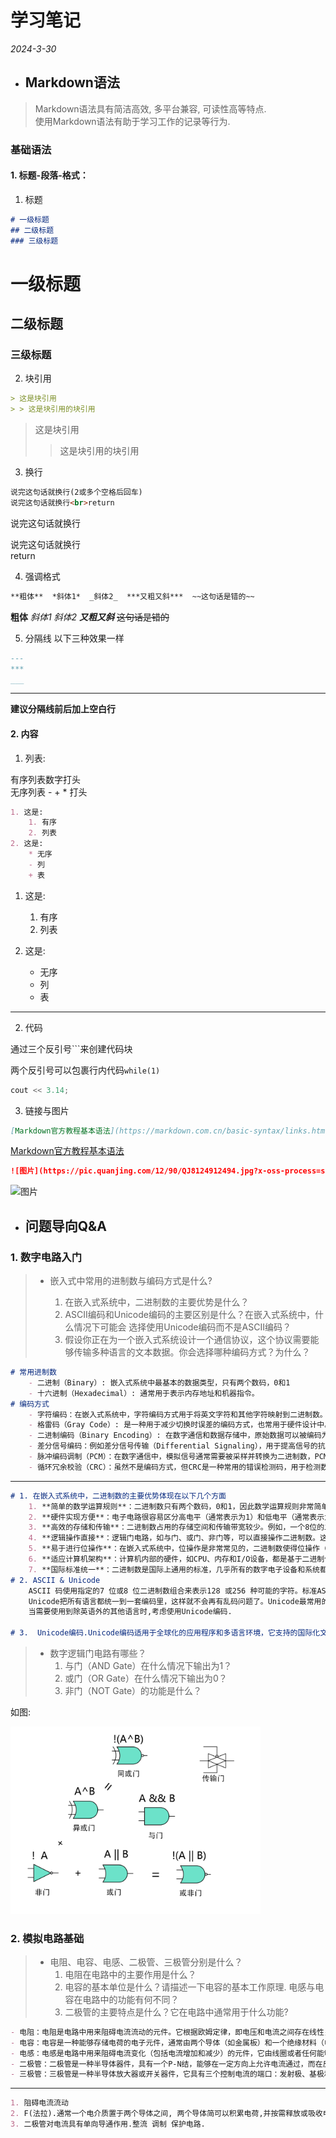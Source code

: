 # 学习笔记 

*2024-3-30*

- ##  Markdown语法

> Markdown语法具有简洁高效, 多平台兼容, 可读性高等特点.<br>
> 使用Markdown语法有助于学习工作的记录等行为.

### 基础语法

#### 1. 标题-段落-格式：

1. 标题

```Markdown
# 一级标题
## 二级标题
### 三级标题
```

# 一级标题
## 二级标题
### 三级标题

2. 块引用

```Markdown
> 这是块引用
> > 这是块引用的块引用
```

> 这是块引用
> > 这是块引用的块引用

3. 换行
```Markdown
说完这句话就换行(2或多个空格后回车)
说完这句话就换行<br>return
```

说完这句话就换行  

说完这句话就换行<br>return

4. 强调格式

```Markdown
**粗体**  *斜体1*  _斜体2_  ***又粗又斜***  ~~这句话是错的~~
```

**粗体**  *斜体1*  _斜体2_  ***又粗又斜***  ~~这句话是错的~~ 

5. 分隔线 以下三种效果一样

```Markdown
---
***
___
```

***

**建议分隔线前后加上空白行**

#### 2. 内容

1. 列表:

有序列表数字打头<br>无序列表 -  +  * 打头

```Markdown
1. 这是:
	1. 有序 
	2. 列表
2. 这是:
	* 无序
	- 列
	+ 表
```

1. 这是:
	1. 有序 
	2. 列表
	
2. 这是:
	* 无序
	- 列
	+ 表  
---


2. 代码

通过三个反引号```来创建代码块  

两个反引号可以包裹行内代码``while(1)``

```C++
cout << 3.14;
```

3. 链接与图片  

```Markdown
[Markdown官方教程基本语法](https://markdown.com.cn/basic-syntax/links.html "Markdown链接语法")
```
[Markdown官方教程基本语法](https://markdown.com.cn/basic-syntax/links.html "Markdown链接语法")

```Markdown
![图片](https://pic.quanjing.com/12/90/QJ8124912494.jpg?x-oss-process=style/view "长城")
```

![图片](https://pic.quanjing.com/12/90/QJ8124912494.jpg?x-oss-process=style/view "长城")

- ## 问题导向Q&A  

### 1. 数字电路入门  

> - 嵌入式中常用的进制数与编码方式是什么?
>
>	1. 在嵌入式系统中，二进制数的主要优势是什么？ 
>	2. ASCII编码和Unicode编码的主要区别是什么？在嵌入式系统中，什么情况下可能会 选择使用Unicode编码而不是ASCII编码？
>	3. 假设你正在为一个嵌入式系统设计一个通信协议，这个协议需要能够传输多种语言的文本数据。你会选择哪种编码方式？为什么？

```Markdown
# 常用进制数
	- 二进制（Binary）: 嵌入式系统中最基本的数据类型，只有两个数码，0和1
	- 十六进制（Hexadecimal）: 通常用于表示内存地址和机器指令。
# 编码方式
	- 字符编码：在嵌入式系统中，字符编码方式用于将英文字符和其他字符映射到二进制数。常用的字符编码方式包括ASCII（美国标准信息交换码）、UTF-8（8位Unicode转换格式）、UTF-16（16位Unicode转换格式）等。
	- 格雷码（Gray Code）: 是一种用于减少切换时误差的编码方式，也常用于硬件设计中。格雷码中，相邻的两个数值只有一位二进制数不同。
	- 二进制编码（Binary Encoding）: 在数字通信和数据存储中，原始数据可以被编码为二进制形式。例如，简单的非归零编码（NRZ），高电平表示0，低电平表示1；或者相反。
	- 差分信号编码：例如差分信号传输（Differential Signaling），用于提高信号的抗干扰能力。
	- 脉冲编码调制（PCM）：在数字通信中，模拟信号通常需要被采样并转换为二进制数，PCM是一种常用的数字信号编码方式。
	- 循环冗余校验（CRC）：虽然不是编码方式，但CRC是一种常用的错误检测码，用于检测数据在传输过程中是否发生错误。
```

---

```Markdown
# 1. 在嵌入式系统中，二进制数的主要优势体现在以下几个方面
	1. **简单的数学运算规则**：二进制数只有两个数码，0和1，因此数学运算规则非常简单。加法、减法、乘法和除法都遵循类似的十进制规则，但计算起来更加直接，因为只需要考虑两个状态。
	2. **硬件实现方便**：电子电路很容易区分高电平（通常表示为1）和低电平（通常表示为0）。因此，二进制数非常适合用电子硬件来实现和处理。
	3. **高效的存储和传输**：二进制数占用的存储空间和传输带宽较少。例如，一个8位的二进制数可以表示256种不同的状态，而同样大小的十进制数需要10位。
	4. **逻辑操作直接**：逻辑门电路，如与门、或门、非门等，可以直接操作二进制数。这使得数字逻辑设计变得简单，并且可以构建复杂的计算系统。
	5. **易于进行位操作**：在嵌入式系统中，位操作是非常常见的，二进制数使得位操作（如位掩码、位移、位计数等）变得简单和直接。
	6. **适应计算机架构**：计算机内部的硬件，如CPU、内存和I/O设备，都是基于二进制信号设计的。因此，二进制数能够很好地适应计算机的架构和操作。
	7. **国际标准统一**：二进制数是国际上通用的标准，几乎所有的数字电子设备和系统都是基于二进制数进行设计和操作的。
# 2. ASCII & Unicode
	ASCII 码使用指定的7 位或8 位二进制数组合来表示128 或256 种可能的字符。标准ASCII 码也叫基础ASCII码，使用7 位二进制数（剩下的1位二进制为0）来表示所有的大写和小写字母，数字0 到9、标点符号， 以及在美式英语中使用的特殊控制字符。其中最后一位用于奇偶校验。
	Unicode把所有语言都统一到一套编码里，这样就不会再有乱码问题了。Unicode最常用的是用两个字节表示一个字符（如果要用到非常偏僻的字符，就需要4个字节）。现代操作系统和大多数编程语言都直接支持Unicode。
	当需要使用到除英语外的其他语言时,考虑使用Unicode编码.

# 3.  Unicode编码.Unicode编码适用于全球化的应用程序和多语言环境，它支持的国际化文本处理远远超出了ASCII编码的能力。
```

> - 数字逻辑门电路有哪些？
>	1. 与门（AND Gate）在什么情况下输出为1？
>	2. 或门（OR Gate）在什么情况下输出为0？
>	3. 非门（NOT Gate）的功能是什么？

如图:

<img src="icon1.png" width="400">

### 2. 模拟电路基础

> - 电阻、电容、电感、二极管、三极管分别是什么？
>	1. 电阻在电路中的主要作用是什么？
>	2. 电容的基本单位是什么？请描述一下电容的基本工作原理. 电感与电容在电路中的功能有何不同？
>	3. 二极管的主要特点是什么？它在电路中通常用于什么功能?

```Markdown
- 电阻：电阻是电路中用来阻碍电流流动的元件。它根据欧姆定律，即电压和电流之间存在线性关系的原理工作。电阻的作用包括限制电流、分配电压、提供负载、调节电流强度等。电阻的单位是欧姆（Ω）。
- 电容：电容是一种能够存储电荷的电子元件，通常由两个导体（如金属板）和一个绝缘材料（电介质）组成。电容器能够在两个导体之间积累电荷，并且能够根据需要释放或吸收电能。电容的单位是法拉（F），但在实际应用中常用微法（μF）或纳法（nF）来表示。
- 电感：电感是电路中用来阻碍电流变化（包括电流增加和减少）的元件，它由线圈或者任何能够产生磁场的形状构成。电感器能够储存能量在磁场中，并且对电流的变化产生反应。电感的单位是亨利（H），在实际应用中，常用毫亨利（mH）或微亨利（μH）来表示。
- 二极管：二极管是一种半导体器件，具有一个P-N结，能够在一定方向上允许电流通过，而在反方向上则阻断电流。二极管的主要应用包括整流、调制、保护电路等。
- 三极管：三极管是一种半导体放大器或开关器件，它具有三个控制电流的端口：发射极、基极和集电极。三极管能够放大微小的电流信号，或者在数字电路中作为开关来使用。
```

---

```Markdown
1. 阻碍电流流动
2. F(法拉).通常一个电介质置于两个导体之间, 两个导体简可以积累电荷,并按需释放或吸收电能.
3. 二极管对电流具有单向导通作用.整流 调制 保护电路.
```
